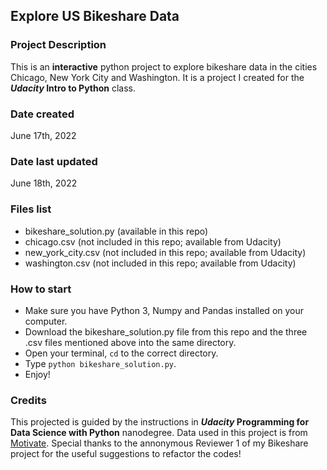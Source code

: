 ## Explore US Bikeshare Data

### Project Description
This is an **interactive** python project to explore bikeshare data in the cities Chicago, New York City and Washington.
It is a project I created for the **_Udacity_ Intro to Python** class.

### Date created
June 17th, 2022

### Date last updated
June 18th, 2022

### Files list
 * bikeshare_solution.py (available in this repo)
 * chicago.csv (not included in this repo; available from Udacity)
 * new_york_city.csv (not included in this repo; available from Udacity)
 * washington.csv (not included in this repo; available from Udacity)

### How to start
 * Make sure you have Python 3, Numpy and Pandas installed on your computer.
 * Download the bikeshare_solution.py file from this repo and the three .csv files mentioned above into the same directory.
 * Open your terminal, `cd` to the correct directory.
 * Type `python bikeshare_solution.py`.
 * Enjoy!

### Credits
This projected is guided by the instructions in **_Udacity_ Programming for Data Science with Python** nanodegree. 
Data used in this project is from [Motivate](https://www.motivateco.com/).
Special thanks to the annonymous Reviewer 1 of my Bikeshare project for the useful suggestions to refactor the codes! 

